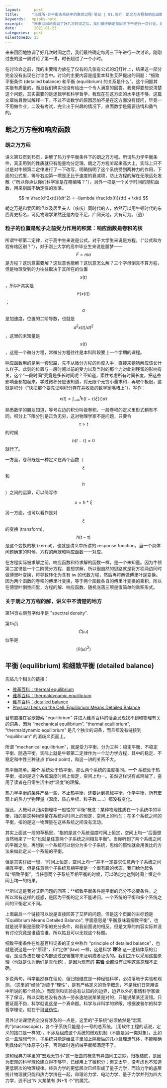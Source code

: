 ```yaml
---
layout:      post
title:      "马普所·非平衡态系统中的集体过程·笔记 | 01.简介：朗之万方程和响应函数、热力学平衡和细致平衡条件"
keywords:   mpipks-note
excerpt:    "来来回回地协调了好几次时间之后，我们最终确定每周三下午进行一次讨论。刚刚过去的这一周讨论了第一讲，时长超过了一个小时。"
date:        2021-01-23
categories:  post
milestoneID: 25
---
```


来来回回地协调了好几次时间之后，我们最终确定每周三下午进行一次讨论。刚刚过去的这一周讨论了第一讲，时长超过了一个小时。

在讨论会之前，我的主要精力放在了仅有的几张有公式的幻灯片上，结果这一部分完全没有出现在讨论当中。讨论的主要内容是组里本科生艾萨提出的问题：“细致平衡条件 (detailed balance) 和平衡 (equilibrium) 的关系是什么”。这个问题其实挺有质量的，而且我们确实也没有给出一个令人满意的回答。我觉得要想说清楚这个问题，其实需要的是逻辑学和科学哲学，我现在在这方面的水平还不够，这篇文章姑且尝试解释一下。不过不谈数学的原因恐怕不是在这方面没有疑问，毕竟一不用做作业，二没有考试，完全出于兴趣的情况下，直面数学是需要热情和勇气的。

## 朗之万方程和响应函数

### 朗之万方程

讲义第12页到15页，讲解了热力学平衡条件下的朗之万方程。所谓热力学平衡条件，真正用到的性质就只有能量均分定理。朗之万方程听起来高大上，实际上只不过是对牛顿第二定律进行了一下改写，明确指明了这个系统受到两种力的作用，下面的公式里，等号右边第一项是正比于速度的衰减项，防止方程的解在无限远处发散（"所以你承认你们科学家是在瞎编咯？"），另外一项是一个关于时间的随机函数，用来刻画不确定性的涨落。

$$ m \frac{d^2x(t)}{dt^2} = -\lambda \frac{dx(t)}{dt} + \xi(t) $$

朗之万是和爱因斯坦以及居里夫人（咳咳）同时代的人，依然可以用牛顿时代的东西青史标名，可见物理学果然还是内卷不足，广阔天地，大有可为。（逃）

### 粒子的位置是粒子之前受力作用的积累：响应函数是卷积的核

所谓牛顿第二定律，对于高中生来说是公式，对于大学生来说是方程，（“公式和方程有啥区别？”），对于刚上大学的高中毕业生来说是噩梦—— $$ F=ma $$  是方程？这玩意需要解？这玩意也能解？这玩意怎么解？三个字母倒真不算方程，但是物理受到的力往往取决于其所在的位置 $$ x(t) $$ ，所以F其实是 $$ F(x(t)) $$ ；$$ a $$  是加速度，位置的二阶导数，也就是 $$ d^2x(t)/dt^2 $$ ，这里的未知量是 $$ x(t) $$，这是一个微分方程，常微分方程往往是本科阶段要上一个学期的课程。

响应函数用的是另一套思路，先不从微分方程的角度入手，直接来猜猜解应该长什么样子。此刻的位置与一段时间以前的受力以及当时的那个力对此刻残留的影响有关，这个“一段时间”究竟是多长时间呢？不知道，索性考虑所有时间长度，把这些影响全都加起来。学过微积分应该知道，对无限个无穷小量求和，再取个极限，这就是积分（“快把那个要先证明积分存在并收敛的数学家嘴堵上”），写作：

$$ x(t) = \int_{-\infty}^{t}h(t-\tau)\xi(\tau)d\tau $$

熟悉数学的朋友知道，等号右边的积分叫做卷积。一般卷积的定义里形式稍有不同，积分上下限分别是正负无穷，这对物理学家不是问题，只要令  $$ \tau > t $$  的时候  $$ h(t-\tau) = 0 $$   就行了。

一方面，卷积既是一种定义在两个函数（$$ \xi $$ 和 $$ h $$）之间的运算，可以简写作

 $$ x = h * \xi $$  

另一方面，也可以看作是对 $$ \xi $$ 的变换 (transform)，  $$ h(t-\tau) $$ 是这个变换的核 (kernal)，也就是讲义中所讲的 response function。当一个具体问题确定的时候，方程的解就和响应函数一一对应。

在方程实际被求解之前，响应函数和待求解的函数一样，是一个未知量。因为牛顿第二定律是一个二阶微分方程，要想求解，所以很自然的思路就是将方程两边同时做傅里叶变换，将导数转化为含有 iw 的代数方程，然后再将解做傅里叶逆变换。因为两个函数的卷积的傅里叶变换，等于两个函数各自的傅里叶变换的乘积，所以在傅里叶倒空间里，方程的解、响应函数、随机涨落三项是很简单的乘积形式。

### 关于朗之万方程的解，讲义中不清楚的地方

第14页右侧蓝字似乎是 "spectral density".

第15页 $$ \tilde{C}(\omega) $$ 似乎是 $$ \left<\tilde v(\omega)^2\right> $$  

## 平衡 (equilibrium) 和细致平衡 (detailed balance)

先贴几个相关的链接：
- [维基百科：thermal equilibrium](https://en.wikipedia.org/wiki/Thermal_equilibrium)
- [维基百科：thermaldynamic equilibrium](https://en.wikipedia.org/wiki/Thermodynamic_equilibrium)
- [维基百科：detailed balance](https://en.wikipedia.org/wiki/Detailed_balance)
- [Physical Lens on the Cell: Equilibrium Means Detailed Balance](http://physicallensonthecell.org/chemical-physics/equilibrium-means-detailed-balance)

目前直接在谷歌搜索 "equilibrium" 并进入维基百科的话会发现找不到和物理有关的词条，因为 “mechanical equilibrium”, "thermal equilibrium", "thermaldynamic equilibrium" 是几个独立的词条，而且都没有链接到 "equilibrium" 的消歧义页面上。

所谓 “mechanical equilibrium”，就是受力平衡，分为三种：稳定平衡、不稳定平衡、随遇平衡。实际上就是牛顿第二定律作为一个动力学方程，其中的稳定、不稳定和中性三种驻点 (fixed point)，和这一讲的关系不大。

热平衡简单。**两个** 系统处于热平衡，那么两个系统的温度相同。**一个** 系统处于热平衡，指的是这个系统温度时间上恒定，空间上均一。虽然这样说有点鸡贼了，盗用了读者在日常生活中对“温度”的理解。

热力学平衡的条件严格一些，不止热平衡，还要达到机械平衡，化学平衡，所有宏观上的热力学物理量（温度、质心坐标、粒子数……）都没有变化。

据此，大概可以归纳物理中一般性的“平衡”概念：某种物理性质在一个系统中的平衡，指的是这种物理量在系统内时间上的恒定，空间上的均匀；在多个系统之间的平衡，指的是这一物理量在这些系统之间没有流动。

其实上面这一段的草稿里，“指的是这个系统温度时间上恒定，空间上均一”后面想当然地来了一句“也就是任意两个子系统之间相互平衡”。当你听到了两个系统之间的平衡之后，再想到一个系统可以划分为多个子系统，思维的惯性就会用类比的方法来如此定义一个系统的平衡。

但是其实仔细一想，“时间上恒定，空间上均一”并不一定要求任意两个子系统之间相互平衡，但是任意两个子系统互相平衡是一个很有趣的状态，我们给他起名叫“细致平衡”。当任意两个子系统互相平衡的时候，可以确定地达到时间上恒定空间上均一的结果。

**所以这是我对艾萨问题的回答：**细致平衡条件是平衡的充分不必要条件。之所以常有这样的疑惑，是因为平衡的定义不能递归，一个系统的平衡和多个系统之间的平衡定义不同。

上面最后一个链接可以说是直接回答了艾萨的问题，但是这个页面的主标题是 "Equilibrium Means Detailed Balance", 字面意思是“平衡意味着细致平衡”，也就是说平衡是细致平衡的充分条件，和我前面说的相反。但是文章的内容实际并没有讨论究竟是谁蕴含谁，所以姑且可以无视这个标题。

细致平衡条件在维基百科词条的正文中称作 "principle of detailed balance"，也就是说这是一个“原理”，和“定律”(law) 一样，这是科学 **理论** 这一逻辑体系的公理，是没办法在理论内部通过逻辑推导来证明或者证伪的。我们之所以采用这些原理（也就是认为他们是真命题），是因为现有的 **实验** 全都没有证明这些原理不正确。

多说两句，科学虽然存在理论，但归根结底是一种经验科学，必须落地于实验和观测。（这里的“经验”对应于“理性”，是有严格定义的哲学概念，不是我们日常用语中所说的那个经验。）而观测和实验总有认知的的边界，边界以外的事情科学家做不了保证，所以实验总没有办法一劳永逸地说某某是对的，只能说某某还没错。只要证而不伪，科学就说这是一个真命题。科学与非科学的界限，根据波普尔的科学哲学理论，就在于[可证伪性](https://program-think.blogspot.com/2015/10/What-is-Science.html)。

另外讨论课里完全没有涉及的一点是，这里的“子系统”必须依然是“宏观的”(macroscopic)，各个子系统只能是小一号的总系统，（用软件工程的话说，定义的接口是一样的），不涉及组成这个系统的微观机制（不能是另一类对象）。比如说一盒理想气体，子系统只能是给盒子里加上隔板后的几小盒理想气体，不能精确到具体的气体原子分子，否则此时连机械平衡都满足不了。

这和经典力学里的“宏观无穷小”这一扭曲的概念有异曲同工之妙。归根结底，是因为宏观的科学理论建立得不够早，已经用上了微积分；但又太早，没考虑也不知道更低层次的物理规律。经典力学的更低层次已经形成了量子力学，而热力学的底层统计物理就只能和热力学挤在一起，和理论力学、电动力学、量子力学并列为四大力学，逃不出“N 大某某有 (N+1) 个”的魔咒。
